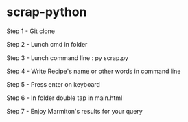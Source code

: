 # scrap-python

Step 1 - Git clone 

Step 2 - Lunch cmd in folder

Step 3 - Lunch command line : py scrap.py

Step 4 - Write Recipe's name or other words in command line

Step 5 - Press enter on keyboard

Step 6 - In folder double tap in main.html

Step 7 - Enjoy Marmiton's results for your query
